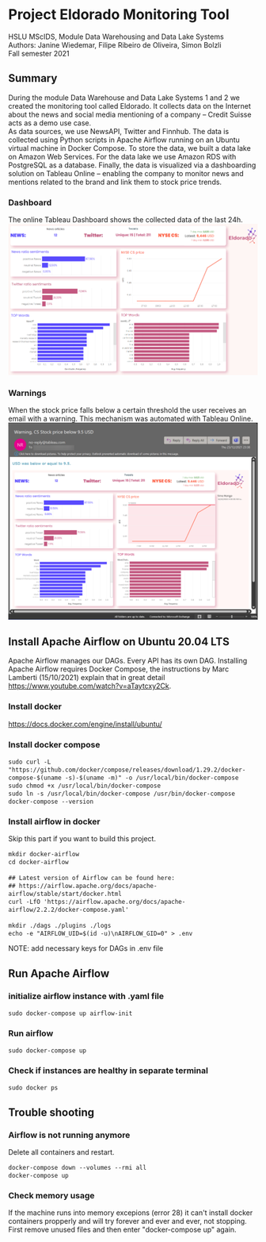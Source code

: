 # Project Eldorado Monitoring Tool
HSLU MScIDS, Module Data Warehousing and Data Lake Systems   
Authors: Janine Wiedemar, Filipe Ribeiro de Oliveira, Simon Bolzli  
Fall semester 2021

## Summary
During the module Data Warehouse and Data Lake Systems 1 and 2 we created the monitoring tool called Eldorado. It collects data on the Internet about the news and social media mentioning of a company – Credit Suisse acts as a demo use case.  
As data sources, we use NewsAPI, Twitter and Finnhub. The data is collected using Python scripts in Apache Airflow running on an Ubuntu virtual machine in Docker Compose. To store the data, we built a data lake on Amazon Web Services. For the data lake we use Amazon RDS with PostgreSQL as a database. Finally, the data is visualized via a dashboarding solution on Tableau Online – enabling the company to monitor news and mentions related to the brand and link them to stock price trends.

### Dashboard
The online Tableau Dashboard shows the collected data of the last 24h. 
![Dashboard](Tableau/img/dashboard.png?raw=true)

### Warnings
When the stock price falls below a certain threshold the user receives an email with a warning. This mechanism was automated with Tableau Online.
![Dashboard](Tableau/img/warning_email.png?raw=true)

## Install Apache Airflow on Ubuntu 20.04 LTS
Apache Airflow manages our DAGs. Every API has its own DAG. Installing Apache Airflow requires Docker Compose, the instructions by Marc Lamberti (15/10/2021) explain that in great detail https://www.youtube.com/watch?v=aTaytcxy2Ck.

### Install docker
https://docs.docker.com/engine/install/ubuntu/

### Install docker compose
```Shell
sudo curl -L "https://github.com/docker/compose/releases/download/1.29.2/docker-compose-$(uname -s)-$(uname -m)" -o /usr/local/bin/docker-compose  
sudo chmod +x /usr/local/bin/docker-compose  
sudo ln -s /usr/local/bin/docker-compose /usr/bin/docker-compose  
docker-compose --version  
```

### Install airflow in docker
Skip this part if you want to build this project.  
```Shell
mkdir docker-airflow  
cd docker-airflow  

## Latest version of Airflow can be found here:
## https://airflow.apache.org/docs/apache-airflow/stable/start/docker.html
curl -LfO 'https://airflow.apache.org/docs/apache-airflow/2.2.2/docker-compose.yaml'

mkdir ./dags ./plugins ./logs  
echo -e "AIRFLOW_UID=$(id -u)\nAIRFLOW_GID=0" > .env  
```
NOTE: add necessary keys for DAGs in .env file

## Run Apache Airflow
### initialize airflow instance with .yaml file  
```Shell
sudo docker-compose up airflow-init  
```

### Run airflow
```Shell
sudo docker-compose up  
```

### Check if instances are healthy in separate terminal
```Shell
sudo docker ps  
```

## Trouble shooting
### Airflow is not running anymore
Delete all containers and restart.  
```Shell
docker-compose down --volumes --rmi all  
docker-compose up
```

### Check memory usage
If the machine runs into memory excepions (error 28) it can't install docker containers propperly and will try forever and ever and ever, not stopping.  
First remove unused files and then enter "docker-compose up" again.
